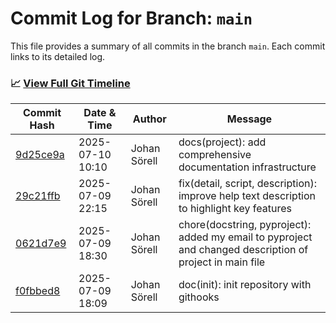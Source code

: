 # Commit Log for Branch: `main`

This file provides a summary of all commits in the branch `main`.
Each commit links to its detailed log.

### 📈 [View Full Git Timeline](./git_timeline_report.md)

| Commit Hash | Date & Time       | Author       | Message           |
|-------------|------------------|--------------|-------------------|
| [9d25ce9a](./9d25ce9a.md) | 2025-07-10 10:10 | Johan Sörell | docs(project): add comprehensive documentation infrastructure |
| [29c21ffb](./29c21ffb.md) | 2025-07-09 22:15 | Johan Sörell | fix(detail, script, description): improve help text description to highlight key features |
| [0621d7e9](./0621d7e9.md) | 2025-07-09 18:30 | Johan Sörell | chore(docstring, pyproject): added my email to pyproject and changed description of project in main file |
| [f0fbbed8](./f0fbbed8.md) | 2025-07-09 18:09 | Johan Sörell | doc(init): init repository with githooks |
